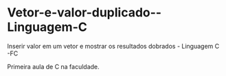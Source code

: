 # Vetor-e-valor-duplicado--Linguagem-C
Inserir valor em um vetor e mostrar os resultados dobrados - Linguagem C -FC

Primeira aula de C na faculdade.
